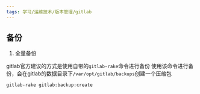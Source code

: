 ```yaml
---
tags: 学习/运维技术/版本管理/gitlab
---
```

## 备份
1. 全量备份

gitlab官方建议的方式是使用自带的`gitlab-rake`命令进行备份
使用该命令进行备份，会在gitlab的数据目录下`/var/opt/gitlab/backups`创建一个压缩包
```shell
gitlab-rake gitlab:backup:create
```
